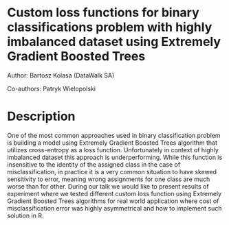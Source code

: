 # Custom loss functions for binary classifications problem with highly imbalanced dataset using Extremely Gradient Boosted Trees

Author: Bartosz Kolasa (DataWalk SA)

Co-authors: Patryk Wielopolski

# Description

One of the most common approaches used in binary classification problem is building a model using Extremely Gradient Boosted Trees algorithm that utilizes cross-entropy as a loss function. Unfortunately in context of highly imbalanced dataset this approach is underperforming. While this function is insensitive to the identity of the assigned class in the case of misclassification, in practice it is a very common situation to have skewed  sensitivity to error, meaning wrong assignments for one class are much worse than for other. 
During our talk we would like to present results of experiment where we tested different custom loss function using Extremely Gradient Boosted Trees algorithms for real world application where cost of misclassification error was highly asymmetrical and how to implement such solution in R. 

